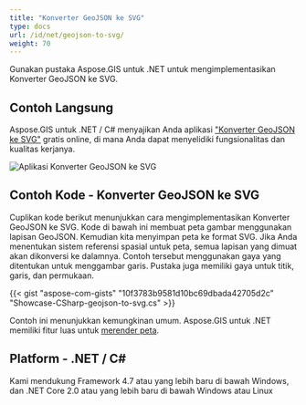 ```yaml
---
title: "Konverter GeoJSON ke SVG"
type: docs
url: /id/net/geojson-to-svg/
weight: 70
---
```


Gunakan pustaka Aspose.GIS untuk .NET untuk mengimplementasikan Konverter GeoJSON ke SVG.

## **Contoh Langsung**

Aspose.GIS untuk .NET / C# menyajikan Anda aplikasi ["Konverter GeoJSON ke SVG"](https://products.aspose.app/gis/viewer/geojson-to-svg) gratis online, di mana Anda dapat menyelidiki fungsionalitas dan kualitas kerjanya.

![Aplikasi Konverter GeoJSON ke SVG](viewer.png)

## **Contoh Kode - Konverter GeoJSON ke SVG**

Cuplikan kode berikut menunjukkan cara mengimplementasikan Konverter GeoJSON ke SVG. Kode di bawah ini membuat peta gambar menggunakan lapisan GeoJSON. Kemudian kita menyimpan peta ke format SVG. Jika Anda menentukan sistem referensi spasial untuk peta, semua lapisan yang dimuat akan dikonversi ke dalamnya.
Contoh tersebut menggunakan gaya yang ditentukan untuk menggambar garis. Pustaka juga memiliki gaya untuk titik, garis, dan permukaan.

{{< gist "aspose-com-gists" "10f3783b9581d10bc69dbada42705d2c" "Showcase-CSharp-geojson-to-svg.cs" >}}

Contoh ini menunjukkan kemungkinan umum. Aspose.GIS untuk .NET memiliki fitur luas untuk [merender peta](https://docs.aspose.com/gis/net/map-rendering/).

## **Platform - .NET / C#**

Kami mendukung Framework 4.7 atau yang lebih baru di bawah Windows, dan .NET Core 2.0 atau yang lebih baru di bawah Windows atau Linux
